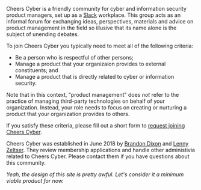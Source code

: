Cheers Cyber is a friendly community for cyber and information security product managers, set up as a [Slack](https://slack.com/) workplace. This group acts as an informal forum for exchanging ideas, perspectives, materials and advice on product management in the field so illusive that its name alone is the subject of unending debates.

To join Cheers Cyber you typically need to meet all of the following criteria:

* Be a person who is respectful of other persons;
* Manage a product that your organizaion provides to external constituents; and
* Manage a product that is directly related to cyber or information security.

Note that in this context, "product management" does _not_ refer to the practice of managing third-party technologies on behalf of your organization. Instead, your role needs to focus on creating or nurturing a product that your organization provides to others.

If you satisfy these criteria, please fill out a short form to [request joining Cheers Cyber](https://docs.google.com/forms/d/e/1FAIpQLSfYCoyYG1jf2YyijWFVWC5b0IExt6OuLQtj0Bb2vKhNvsybxw/viewform?usp=sf_link).

Cheers Cyber was established in June 2018 by [Brandon Dixon](https://www.linkedin.com/in/brandonsdixon/) and [Lenny Zeltser](https://www.linkedin.com/in/lennyzeltser/). They review membership applications and handle other administivia related to Cheers Cyber. Please contact them if you have questions about this community.

_Yeah, the design of this site is pretty awful. Let's consider it a minimum viable product for now._
